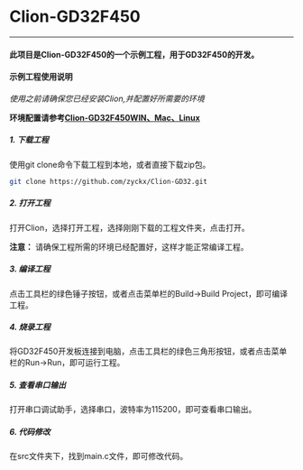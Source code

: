 # Clion-GD32F450

***

#### 此项目是Clion-GD32F450的一个示例工程，用于GD32F450的开发。

#### 示例工程使用说明

*使用之前请确保您已经安装Clion,并配置好所需要的环境*

**环境配置请参考[Clion-GD32F450WIN、Mac、Linux](https://blog.csdn.net/zyckx/article/details/105000000)**

##### 1. 下载工程

使用git clone命令下载工程到本地，或者直接下载zip包。
```bash
git clone https://github.com/zyckx/Clion-GD32.git
```

##### 2. 打开工程
打开Clion，选择打开工程，选择刚刚下载的工程文件夹，点击打开。

**注意：** 请确保工程所需的环境已经配置好，这样才能正常编译工程。

##### 3. 编译工程
点击工具栏的绿色锤子按钮，或者点击菜单栏的Build->Build Project，即可编译工程。

##### 4. 烧录工程
将GD32F450开发板连接到电脑，点击工具栏的绿色三角形按钮，或者点击菜单栏的Run->Run，即可运行工程。

##### 5. 查看串口输出
打开串口调试助手，选择串口，波特率为115200，即可查看串口输出。

##### 6. 代码修改
在src文件夹下，找到main.c文件，即可修改代码。
